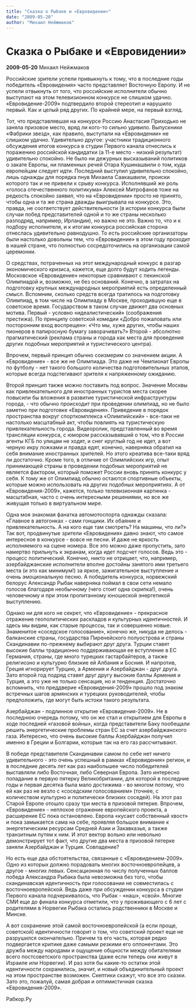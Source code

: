 ```yaml
---
title: "Сказка о Рыбаке и «Евровидении»"
date: "2009-05-20"
author: "Михаил Нейжмаков"
---
```


# Сказка о Рыбаке и «Евровидении»

**2009-05-20** Михаил Нейжмаков

Российские зрители успели привыкнуть к тому, что в последние годы победитель «Евровидения» часто представляет Восточную Европу. И не успели отвыкнуть от того, что российские исполнители обычно выступают на этом телевизионном конкурсе не слишком удачно. «Евровидение-2009» подтвердило второй стереотип и нарушило первый. Как и целый ряд других. По крайней мере, на первый взгляд.

Тот, что представлявшая на конкурсе Россию Анастасия Приходько не заняла призовое место, вряд ли кого-то сильно удивило. Выпускники «Фабрики звезд», как правило, выступали на «Евровидении» не слишком удачно. Удивительно другое: участники традиционного обсуждения итогов конкурса в студии Первого канала отнеслись к поражению российской кандидатки (а 11-е место - низкий результат) удивительно спокойно. Не было ни дежурных высказываний политиков о закате Европы, ни пламенных речей Отара Кушинашвили о том, куда европейцам следует идти. Последний выступил удивительно спокойно, лишь однажды для порядка пнув Михаила Саакашвили, происки которого так и не привели к срыву конкурса. Исполнявший же роль «голоса отечественного политикума» Алексей Митрофанов тоже на редкость спокойно заявил, что на «Евровидении» просто не принято, чтобы одна и та же страна дважды выигрывала на конкурсе. Это, правда, не соответствует действительности (в истории конкурса были случаи побед представителей одной и то же страны несколько разподряд, например, Ирландии), но важно не это. Важно то, что и к подбору исполнителя, и к итогам конкурса российская сторона отнеслась удивительно равнодушно. То есть российские организаторы были настолько довольны тем, что «Евровидение» в этом году проходит в нашей стране, что полностью сосредоточились на организации самой церемонии.

О средствах, потраченных на этот международный конкурс в разгар экономического кризиса, кажется, еще долго будут ходить легенды. Московское «Евровидение» некоторые сравнивают с пекинской Олимпиадой и, возможно, не без оснований. Конечно, в затратах на подготовку крупных международных мероприятий есть определенный смысл. Вспомним, сколько средств всегда тратилось на подготовку Олимпиад, в том числе на Олимпиаду в Москве, проходившую еще в советское время. Государством в таком случае движет два основных мотива. Первый - условно «идеалистический» (соображения престижа). По принципу советской комедии «Добро пожаловать или посторонним вход воспрещен»: «Что мы, хуже других, чтобы наших пионеров в папиросную бумагу заворачивать?» Второй - абсолютно прагматический (реклама страны и города как места для проведения других подобных мероприятий и туристического центра).

Впрочем, первый принцип обычно соизмерим со значением акции. А «Евровидение» - все же не Олимпиада. Это даже не Чемпионат Европы по футболу - нет такого большого количества подготовительных этапов, которые всегда подстегивают зрителя к напряженному ожиданию.

Второй принцип также можно поставить под вопрос. Значение Москвы как привлекательного для иностранных туристов места скорее повысили бы вложения в развитие туристической инфраструктуры города, - что обычно происходит при проведении олимпиад, но не было заметно при подготовке «Евровидения». Приведение в порядок пространства вокруг спорткомплекса «Олимпийский» - все-таки не настолько масштабный акт, чтобы повлиять на туристическую привлекательность города. Видеоролик, представленный во время трансляции конкурса, с юмором рассказывавший о том, что в России агенты КГБ по улицам не ходят, и снег круглый год не идет, а вот черную икру ложками и правда едят, конечно, наверняка обратил на себя внимание иностранных зрителей. Но этого креатива все-таки вряд ли достаточно. Кроме того, в отличие от Олимпийских игр, опыт принимающей страны в проведении подобных мероприятий не является фактором, который поможет России вновь принять конкурс у себя. К тому же от Олимпиад обычно остаются спортивные объекты, которые можно использовать на других подобных мероприятиях. А от «Евровидения-2009», кажется, только телевизионная картинка - масштабная, часто с очень интересными решениями, но все же живущая только в виртуальном мире.

Одна моя знакомая фанатка автомотоспорта однажды сказала: «Главное в автогонках - сами гонщики. Их обаяние и привлекательность. А на кого еще там смотреть? На машины, что ли?» Так вот, продвинутые зрители «Евровидения» давно знают, что самое интересное в конкурсе - вовсе не песни. И даже не яркость исполняемого на сцене номера. Все это можно даже пропустить, зато намертво прильнуть к экранам, когда идет подсчет голосов. Ведь это - процесс политический. Конечно, никто не отрицает, что, например, азербайджанские исполнители вполне достойны занятого ими третьего места (и это как минимум!) за яркое, зажигательное выступление и очень эмоциональную песню. А победитель конкурса, норвежский белорус Александр Рыбак наверняка поймал в свои сети немало голосов благодаря необычному (чего стоит одна скрипка!), очень человечному и при этом пропитанному юношеской энергетикой выступлению.

Однако ни для кого не секрет, что «Евровидение» - прекрасное отражение геополитических раскладов и культурных идентичностей. И здесь мы видим, как старые процессы, так и совершенно новые. Знаменитое «соседское голосование», конечно же, никуда не делось - балканские страны, государства Пиренейского полуострова и страны Скандинавии по-прежнему выбирают друг друга. Турции ставят высокие баллы традиционно поддерживающая ее вступление в ЕС Германия, страны, где много турецких гастарбайтеров, а также религиозно и культурно близкие ей Албания и Босния. И напротив, Греция игнорирует Турцию, а Армения и Азербайджан - друг друга. Зато второй год подряд ставят друг другу высокие баллы Армения и Турция, а это уже не только сенсация, но и тенденция. Достаточно вспомнить, что преддверие «Евровидения-2009» прошло под знаком встречных шагов армянских и турецких руководителей, чтобы предположить, где могут быть истоки такого результата.

Азербайджан - подлинное открытие «Евровидения-2009». Не в последнюю очередь потому, что он же стал и открытием для Европы в ходе последней «газовой войны», когда представители Баку пообещали решить энергетические проблемы стран ЕС за счет азербайджанского газа. Интересно, что очень высокие баллы Азербайджан получил именно в Греции и Болгарии, которые так на его газ рассчитывают.

В победе представителя Скандинавии самом по себе нет ничего удивительного - это очень успешный в рамках «Евровидения» регион, и в последние десять лет как раз наибольшее число победителей выставляли либо Восточная, либо Северная Европа. Зато интересно попадание в первую пятерку Великобритании, для которой в последние годы и первая десятка была мало достижима - во многом потому, что ей как раз не везло с «соседским голосованием» (точнее, с количеством культурно и политически близких соседей). На этот раз Старой Европе отошло сразу три места в призовой пятерке. Впрочем, «Евровидение» - неплохое отражение европейского проекта, а расширение ЕС пока остановлено. Европа «кусает собственный хвост» и пока замыкается сама на себе, проявляя большое внимание к энергетическим ресурсам Средней Азии и Закавказья, а также транзитным путям к ним. И этот вектор вольно или невольно демонстрирует тот факт, что другие два места в призовой пятерке заняли Азербайджан и Турция. Совпадение?

Но есть еще два обстоятельства, связанные с «Евровидением-2009». Одно из которых должно порадовать многих восточноевропейцев, а другое - многих левых. Сенсационная по числу полученных баллов победа Александра Рыбака была невозможна без того, чтобы скандинавская идентичность при голосовании не совместилась с восточноевропейской. Ведь даже при обсуждении конкурса в студии Первого канала подчеркивалось, что Рыбак - «наш», «свой». Многие СМИ еще до финала конкурса отметили, что у проживающего с 6 лет с родителями в Норвегии Рыбака остались родственники в Москве и Минске.

А вот сохранение этой самой восточноевропейской (а если проще, советской) идентичности говорит о том, что советский проект еще не разрушился окончательно. Причем та его часть, которая редко подвергается критике даже самыми резкими его оппонентами. Это дружба между народами и ощущение общности между обитателями всего постсоветского пространства (даже если теперь они живут в Израиле или Норвегии). И раз хотя бы какие-то остатки этой идентичности сохранились, значит, и новый объединительный проект на этом пространстве возможен. Скептики скажут, что все это сказки. Зато это, пожалуй, самая добрая и оптимистичная сказка «Евровидения-2009».

Рабкор.Ру